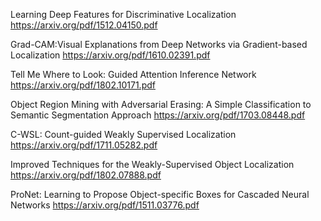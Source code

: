 Learning Deep Features for Discriminative Localization
https://arxiv.org/pdf/1512.04150.pdf

Grad-CAM:Visual Explanations from Deep Networks via Gradient-based Localization
https://arxiv.org/pdf/1610.02391.pdf

Tell Me Where to Look: Guided Attention Inference Network
https://arxiv.org/pdf/1802.10171.pdf

Object Region Mining with Adversarial Erasing: A Simple Classification to Semantic Segmentation Approach
https://arxiv.org/pdf/1703.08448.pdf

C-WSL: Count-guided Weakly Supervised Localization
https://arxiv.org/pdf/1711.05282.pdf

Improved Techniques for the Weakly-Supervised Object Localization
https://arxiv.org/pdf/1802.07888.pdf

ProNet: Learning to Propose Object-specific Boxes for Cascaded Neural Networks
https://arxiv.org/pdf/1511.03776.pdf

